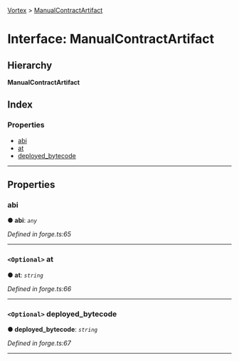 [Vortex](../README.md) > [ManualContractArtifact](../interfaces/manualcontractartifact.md)

# Interface: ManualContractArtifact

## Hierarchy

**ManualContractArtifact**

## Index

### Properties

* [abi](manualcontractartifact.md#abi)
* [at](manualcontractartifact.md#at)
* [deployed_bytecode](manualcontractartifact.md#deployed_bytecode)

---

## Properties

<a id="abi"></a>

###  abi

**● abi**: *`any`*

*Defined in forge.ts:65*

___
<a id="at"></a>

### `<Optional>` at

**● at**: *`string`*

*Defined in forge.ts:66*

___
<a id="deployed_bytecode"></a>

### `<Optional>` deployed_bytecode

**● deployed_bytecode**: *`string`*

*Defined in forge.ts:67*

___

